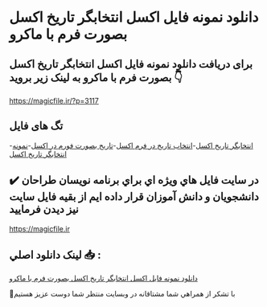 # دانلود نمونه فایل اکسل انتخابگر تاریخ اکسل بصورت فرم با ماکرو

## برای دریافت دانلود نمونه فایل اکسل انتخابگر تاریخ اکسل بصورت فرم با ماکرو به لینک زیر بروید 👇

https://magicfile.ir/?p=3117

## تگ های فایل

-[انتخابگر تاریخ اکسل](https://magicfile.ir/product/%d9%81%d8%a7%db%8c%d9%84-%d8%a7%da%a9%d8%b3%d9%84%d8%a7%d9%86%d8%aa%d8%ae%d8%a7%d8%a8%da%af%d8%b1-%d8%aa%d8%a7%d8%b1%db%8c%d8%ae-%d8%a7%da%a9%d8%b3%d9%84-%d8%a8%d8%b5%d9%88%d8%b1%d8%aa-%d9%81%d8%b1%d9%85-%d8%a8%d8%a7-%d9%85%d8%a7%da%a9%d8%b1%d9%88/)-[انتخاب تاریخ در فرم اکسل](https://magicfile.ir/product/%d9%81%d8%a7%db%8c%d9%84-%d8%a7%da%a9%d8%b3%d9%84%d8%a7%d9%86%d8%aa%d8%ae%d8%a7%d8%a8%da%af%d8%b1-%d8%aa%d8%a7%d8%b1%db%8c%d8%ae-%d8%a7%da%a9%d8%b3%d9%84-%d8%a8%d8%b5%d9%88%d8%b1%d8%aa-%d9%81%d8%b1%d9%85-%d8%a8%d8%a7-%d9%85%d8%a7%da%a9%d8%b1%d9%88/)-[تاریخ بصورت فورم در اکسل](https://magicfile.ir/product/%d9%81%d8%a7%db%8c%d9%84-%d8%a7%da%a9%d8%b3%d9%84%d8%a7%d9%86%d8%aa%d8%ae%d8%a7%d8%a8%da%af%d8%b1-%d8%aa%d8%a7%d8%b1%db%8c%d8%ae-%d8%a7%da%a9%d8%b3%d9%84-%d8%a8%d8%b5%d9%88%d8%b1%d8%aa-%d9%81%d8%b1%d9%85-%d8%a8%d8%a7-%d9%85%d8%a7%da%a9%d8%b1%d9%88/)-[نمونه انتخابگر تاریخ اکسل](https://magicfile.ir/product/%d9%81%d8%a7%db%8c%d9%84-%d8%a7%da%a9%d8%b3%d9%84%d8%a7%d9%86%d8%aa%d8%ae%d8%a7%d8%a8%da%af%d8%b1-%d8%aa%d8%a7%d8%b1%db%8c%d8%ae-%d8%a7%da%a9%d8%b3%d9%84-%d8%a8%d8%b5%d9%88%d8%b1%d8%aa-%d9%81%d8%b1%d9%85-%d8%a8%d8%a7-%d9%85%d8%a7%da%a9%d8%b1%d9%88/)

## ✔️ در سايت فايل هاي ويژه اي براي برنامه نويسان طراحان دانشجويان و دانش آموزان قرار داده ايم از بقيه فايل سايت نيز ديدن فرماييد

https://magicfile.ir


## لينک دانلود اصلي 📥 :

[دانلود نمونه فایل اکسل انتخابگر تاریخ اکسل بصورت فرم با ماکرو](https://magicfile.ir/product/%d9%81%d8%a7%db%8c%d9%84-%d8%a7%da%a9%d8%b3%d9%84%d8%a7%d9%86%d8%aa%d8%ae%d8%a7%d8%a8%da%af%d8%b1-%d8%aa%d8%a7%d8%b1%db%8c%d8%ae-%d8%a7%da%a9%d8%b3%d9%84-%d8%a8%d8%b5%d9%88%d8%b1%d8%aa-%d9%81%d8%b1%d9%85-%d8%a8%d8%a7-%d9%85%d8%a7%da%a9%d8%b1%d9%88/) 


🙏با تشکر از همراهي شما مشتاقانه در وبسایت منتظر شما دوست عزیز هستیم

